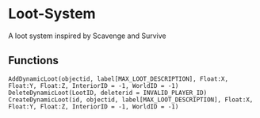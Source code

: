 Loot-System
===========

A loot system inspired by Scavenge and Survive

## Functions ##
    AddDynamicLoot(objectid, label[MAX_LOOT_DESCRIPTION], Float:X, Float:Y, Float:Z, InteriorID = -1, WorldID = -1)
    DeleteDynamicLoot(LootID, deleterid = INVALID_PLAYER_ID) 
    CreateDynamicLoot(id, objectid, label[MAX_LOOT_DESCRIPTION], Float:X, Float:Y, Float:Z, InteriorID = -1, WorldID = -1)
